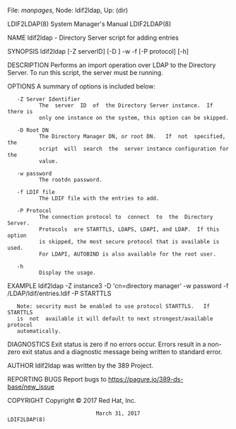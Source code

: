 File: *manpages*,  Node: ldif2ldap,  Up: (dir)

LDIF2LDAP(8)                System Manager's Manual               LDIF2LDAP(8)



NAME
       ldif2ldap - Directory Server script for adding entries

SYNOPSIS
       ldif2ldap  [-Z  serverID] [-D <rootdn>] -w <password> -f <ldifFile> [-P
       protocol] [-h]

DESCRIPTION
       Performs an import operation over LDAP to the Directory Server. To  run
       this script, the server must be running.

OPTIONS
       A summary of options is included below:

       -Z Server Identifier
              The  server  ID  of  the Directory Server instance.  If there is
              only one instance on the system, this option can be skipped.

       -D Root DN
              The Directory Manager DN, or root DN.   If  not  specified,  the
              script  will  search  the  server instance configuration for the
              value.

       -w password
              The rootdn password.

       -f LDIF file
              The LDIF file with the entries to add.

       -P Protocol
              The connection protocol to  connect  to  the  Directory  Server.
              Protocols  are STARTTLS, LDAPS, LDAPI, and LDAP.  If this option
              is skipped, the most secure protocol that is available is  used.
              For LDAPI, AUTOBIND is also available for the root user.

       -h
              Display the usage.

EXAMPLE
       ldif2ldap  -Z  instance3  -D  'cn=directory  manager'  -w  password  -f
       /LDAP/ldif/entries.ldif -P STARTTLS

       Note: security must be enabled to use protocol STARTTLS.   If  STARTTLS
       is  not  available it will default to next strongest/available protocol
       automatically.

DIAGNOSTICS
       Exit status is zero if no errors occur.  Errors result  in  a  non-zero
       exit status and a diagnostic message being written to standard error.

AUTHOR
       ldif2ldap was written by the 389 Project.

REPORTING BUGS
       Report bugs to https://pagure.io/389-ds-base/new_issue

COPYRIGHT
       Copyright © 2017 Red Hat, Inc.



                                March 31, 2017                    LDIF2LDAP(8)
